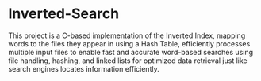 # Inverted-Search
This project is a C-based implementation of the Inverted Index, mapping words to the files they appear in using a Hash Table, efficiently processes multiple input files to enable fast and accurate word-based searches using file handling, hashing, and linked lists for optimized data retrieval just like search engines locates information efficiently.
